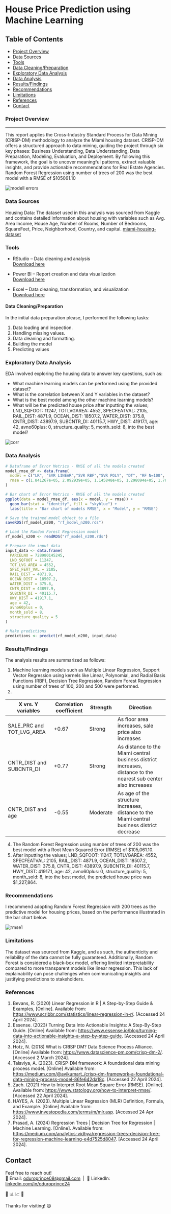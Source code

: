 # House Price Prediction using Machine Learning

## Table of Contents
- [Project Overview](#project-overview)
- [Data Sources](#data-sources)
- [Tools](#tools)
- [Data Cleaning/Preparation](#data-cleaningpreparation)
- [Exploratory Data Analysis](#exploratory-data-analysis)
- [Data Analysis](#data-analysis)
- [Results/Findings](#resultsfindings)
- [Recommendations](#recommendations)
- [Limitations](#limitations)
- [References](#references)
- [Contact](#contact)
  
### Project Overview
---
This report applies the Cross-Industry Standard Process for Data Mining (CRISP-DM) methodology to analyze the Miami housing dataset. CRISP-DM offers a structured approach to data mining, guiding the project through six key phases: Business Understanding, Data Understanding, Data Preparation, Modeling, Evaluation, and Deployment. By following this framework, the goal is to uncover meaningful patterns, extract valuable insights, and provide actionable recommendations for Real Estate Agencies. Random Forest Regression using number of trees of 200 was the best model with a RMSE of $105061.10

![modell errors](https://github.com/user-attachments/assets/aefaea74-14fc-49b9-902d-2ad02c0302b1)

### Data Sources
Housing Data: The dataset used in this analysis was sourced from Kaggle and contains detailed information about housing with variables such as Avg. Area Income, House Age, Number of Rooms, Number of Bedrooms, SquareFeet, Price, Neighborhood, Country, and capital. 
[miami-housing-dataset](https://www.kaggle.com/datasets/deepcontractor/miami-housing-dataset)

### Tools
- RStudio – Data cleaning and analysis  
  [Download here](https://posit.co/products/open-source/rstudio/)

- Power BI – Report creation and data visualization  
  [Download here](https://www.microsoft.com/en-us/download/details.aspx?id=58494)

- Excel – Data cleaning, transformation, and visualization  
  [Download here](https://www.microsoft.com/en-us/microsoft-365/excel)

#### Data Cleaning/Preparation
In the initial data preparation please, I performed the following tasks:
1.	Data loading and inspection.
2.	Handling missing values.
3.	Data cleaning and formatting.
4. 	Building the model
5.	Predicting values

   
### Exploratory Data Analysis
EDA involved exploring the housing data to answer key questions, such as: 
-	What machine learning models can be performed using the provided dataset?
-	What is the correlation between X and Y variables in the dataset? 
-	What is the best model among the other machine learning models?
-	What will be the predicted house price after inputting the values; LND_SQFOOT: 11247, TOTLVGAREA: 4552, SPECFEATVAL: 2105, RAIL_DIST: 4871.9, OCEAN_DIST: 18507.2, WATER_DIST: 375.8, CNTR_DIST: 43897.9, SUBCNTR_DI: 40115.7, HWY_DIST: 41917.1, age: 42, avno60plus: 0, structure_quality: 5, month_sold: 8, into the best model?
  
  ![corr](https://github.com/user-attachments/assets/4c50f732-4ea4-489a-8f0c-d9aae7d53005)

  
### Data Analysis 
```r 
# Dataframe of Error Metrics - RMSE of all the models created
model_rmse_df <- data.frame(
  model = c("LR", "SVR LINEAR","SVR RBF","SVR POLY", "DT", "RF N=100", "RF N=200", "RF N=500"),
  rmse = c(1.841267e+05, 2.092939e+05, 1.145848e+05, 1.298094e+05, 1.785767e+05, 1.055497e+05, 1.050611e+05, 1.053093e+05)
)

# Bar chart of Error Metrics - RMSE of all the models created
ggplot(data = model_rmse_df, aes(x = model, y = rmse)) +
  geom_bar(stat = "identity", fill = "skyblue") +
  labs(title = "Bar chart of models RMSE", x = "Model", y = "RMSE")

# Save the trained model object to a file
saveRDS(rf_model_n200, "rf_model_n200.rds")

# Load the Random Forest Regression model
rf_model_n200 <- readRDS("rf_model_n200.rds")

# Prepare the input data
input_data <- data.frame(
  PARCELNO = 728980145245,
  LND_SQFOOT = 11247,
  TOT_LVG_AREA = 4552,
  SPEC_FEAT_VAL = 2105,
  RAIL_DIST = 4871.9,
  OCEAN_DIST = 18507.2,
  WATER_DIST = 375.8,
  CNTR_DIST = 43897.9,
  SUBCNTR_DI = 40115.7,
  HWY_DIST = 41917.1,
  age = 42,
  avno60plus = 0,
  month_sold = 8,
  structure_quality = 5
)

# Make predictions
predictions <- predict(rf_model_n200, input_data)
```

### Results/Findings
The analysis results are summarized as follows:
1.	Machine learning models such as Multiple Linear Regression, Support Vector Regression using kernels like Linear, Polynomial, and Radial Basis Functions (RBF), Decision Tree Regression, Random Forest Regression using number of trees of 100, 200 and 500 were performed.
2.	
|X vrs. Y variables|Correlation coefficient|Strength|Direction|
|------------------|-----------------------|--------|---------|
|SALE_PRC and TOT_LVG_AREA|+0.67|Strong|As floor area increases, sale price also increases|
|CNTR_DIST and  SUBCNTR_DI|+0.77|Strong|As distance to the Miami central business district increases,  distance to the nearest sub center also increases|
|CNTR_DIST and age|-0.55|Moderate|As age of the structure increases, distance to the Miami central business district decrease|
4.	The Random Forest Regression using number of trees of 200 was the best model with a Root Mean Squared Error (RMSE) of $105,061.10.
5.	After inputting the values; LND_SQFOOT: 11247, TOTLVGAREA: 4552, SPECFEATVAL: 2105, RAIL_DIST: 4871.9, OCEAN_DIST: 18507.2, WATER_DIST: 375.8, CNTR_DIST: 43897.9, SUBCNTR_DI: 40115.7, HWY_DIST: 41917.1, age: 42, avno60plus: 0, structure_quality: 5, month_sold: 8, into the best model, the predicted house price was $1,227,864.

### Recommendations
I recommend adopting Random Forest Regression with 200 trees as the predictive model for housing prices, based on the performance illustrated in the bar chart below.

![rmse1](https://github.com/user-attachments/assets/8e03c3d3-5c7e-4409-83fe-cda328dd19ca)

### Limitations
The dataset was sourced from Kaggle, and as such, the authenticity and reliability of the data cannot be fully guaranteed. Additionally, Random Forest is considered a black-box model, offering limited interpretability compared to more transparent models like linear regression. This lack of explainability can pose challenges when communicating insights and justifying predictions to stakeholders.

### References
1.	Bevans, R. (2020) Linear Regression in R | A Step-by-Step Guide & Examples, [Online]. Available from: https://www.scribbr.com/statistics/linear-regression-in-r/. [Accessed 24 April 2024].
2.	Essense. (2023) Turning Data Into Actionable Insights: A Step-By-Step Guide. [Online] Available from: https://www.essense.io/blog/turning-data-into-actionable-insights-a-step-by-step-guide. [Accessed 24 April 2024].
3.	Hotz, N. (2018) What is CRISP DM? Data Science Process Alliance. [Online] Available from: https://www.datascience-pm.com/crisp-dm-2/. [Accessed 2 March 2024].
4.	Talaviya, A. (2023). CRISP-DM framework: A foundational data mining process model. [Online] Available from: https://medium.com/@avikumart_/crisp-dm-framework-a-foundational-data-mining-process-model-86fe642da18c. [Accessed 22 April 2024].
5.	Zach. (2021) How to Interpret Root Mean Square Error (RMSE). [Online]. Available from: https://www.statology.org/how-to-interpret-rmse/. [Accessed 22 April 2024].
6.	HAYES, A. (2023). Multiple Linear Regression (MLR) Definition, Formula, and Example. [Online] Available from: https://www.investopedia.com/terms/m/mlr.asp. [Accessed 24 Apr 2024].
7.	Prasad, A. (2024) Regression Trees | Decision Tree for Regression | Machine Learning. [Online]. Available from: https://medium.com/analytics-vidhya/regression-trees-decision-tree-for-regression-machine-learning-e4d7525d8047. [Accessed 24 April 2024].

## Contact
Feel free to reach out!  
📧 Email: [oduroprince08@gmail.com](mailto:oduroprince08@gmail.com) &nbsp;|&nbsp; 🔗 LinkedIn: [linkedin.com/in/oduroprince24](https://linkedin.com/in/oduroprince24)


🚀
📊
📈
🧠

Thanks for visiting! 😄
